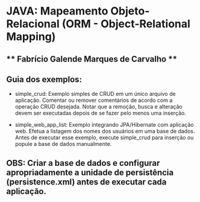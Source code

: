 # JAVA: Mapeamento Objeto-Relacional (ORM - Object-Relational Mapping)

## ** Fabrício Galende Marques de Carvalho **
## Guia dos exemplos:

* simple_crud: Exemplo simples de CRUD em um único arquivo de aplicação. Comentar ou remover comentários de acordo com a operação CRUD desejada. Notar que a remoção, busca e alteração devem ser executadas depois de se fazer pelo menos uma inserção.  

* simple_web_app_list: Exemplo integrando JPA/Hibernate com aplicação web. Efetua a listagem dos nomes dos usuários em uma base de dados. Antes de executar esse exemplo, execute simple_crud para inserção ou popule a base de dados manualmente.


## OBS: Criar a base de dados e configurar apropriadamente a unidade de persistência (persistence.xml) antes de executar cada aplicação.